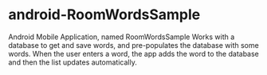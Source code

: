 # android-RoomWordsSample
Android Mobile Application, named RoomWordsSample Works with a database to get and save words, and pre-populates the database with some words. When the user enters a word, the app adds the word to the database and then the list updates automatically.

